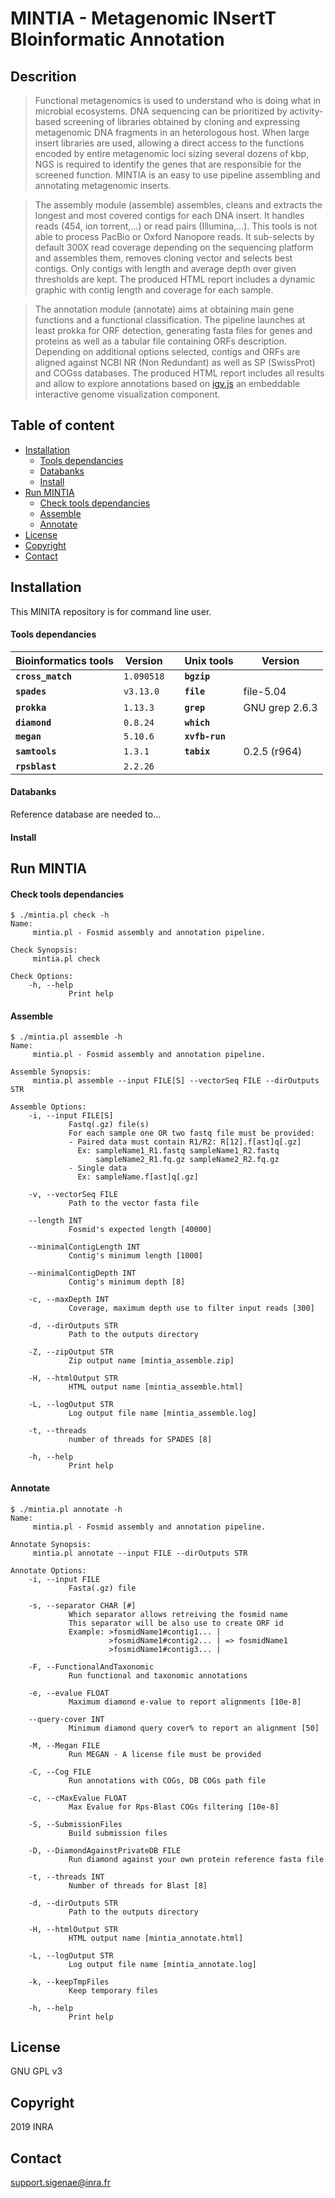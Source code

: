 # MINTIA - Metagenomic INsertT BIoinformatic Annotation

## Descrition
> Functional metagenomics is used to understand who is doing what in microbial ecosystems. DNA sequencing can be prioritized by activity-based screening of libraries obtained by cloning and expressing metagenomic DNA fragments in an heterologous host. When large insert libraries are used, allowing a direct access to the functions encoded by entire metagenomic loci sizing several dozens of kbp, NGS is required to identify the genes that are responsible for the screened function. MINTIA is an easy to use pipeline assembling and annotating metagenomic inserts.

> The assembly module (assemble) assembles, cleans and extracts the longest and most covered contigs for each DNA insert. It handles reads (454, ion torrent,...) or read pairs (Illumina,...). This tools is not able to process PacBio or Oxford Nanopore reads. It sub-selects by default 300X read coverage depending on the sequencing platform and assembles them, removes cloning vector and selects best contigs. Only contigs with length and average depth over given thresholds are kept. The produced HTML report includes a dynamic graphic with contig length and coverage for each sample.

> The annotation module (annotate) aims at obtaining main gene functions and a functional classification. The pipeline launches at least prokka for ORF detection, generating fasta files for genes and proteins as well as a tabular file containing ORFs description. Depending on additional options selected, contigs and ORFs are aligned against NCBI NR (Non Redundant) as well as SP (SwissProt) and COGss databases. The produced HTML report includes all results and allow to explore annotations based on [igv.js](https://github.com/igvteam/igv.js) an embeddable interactive genome visualization component.


## Table of content
- [Installation](#installation)
	- [Tools dependancies](#tools-dependancies)
	- [Databanks](#databanks)
	- [Install](#install)
- [Run MINTIA](#run-mintia)
	- [Check tools dependancies](#check-tools-dependancies)
	- [Assemble](#assemble)
	- [Annotate](#annotate)
- [License](#license)
- [Copyright](#copyright)
- [Contact](#contact)

## Installation
This MINITA repository is for command line user.

#### Tools dependancies

| Bioinformatics tools | Version | | Unix tools | Version |
| ------------- | ------------- | ------------- | ------------- | ------------- |
| **`cross_match`** | `1.090518` | | **`bgzip`** | |
| **`spades`** | `v3.13.0` | | **`file`** | file-5.04 |
| **`prokka`** | `1.13.3` | | **`grep`** | GNU grep 2.6.3 |
| **`diamond`** | `0.8.24` | | **`which`** |  |
| **`megan`** | `5.10.6` | | **`xvfb-run`** | |
| **`samtools`** | `1.3.1` | | **`tabix`** | 0.2.5 (r964) |
| **`rpsblast`** | `2.2.26` | | | |


#### Databanks
Reference database are needed to...

#### Install

## Run MINTIA

#### Check tools dependancies

```
$ ./mintia.pl check -h
Name:
     mintia.pl - Fosmid assembly and annotation pipeline.

Check Synopsis:
     mintia.pl check

Check Options:
    -h, --help
             Print help
```

#### Assemble

```
$ ./mintia.pl assemble -h
Name:
     mintia.pl - Fosmid assembly and annotation pipeline.

Assemble Synopsis:
     mintia.pl assemble --input FILE[S] --vectorSeq FILE --dirOutputs STR

Assemble Options:
    -i, --input FILE[S]
             Fastq(.gz) file(s)
             For each sample one OR two fastq file must be provided:
             - Paired data must contain R1/R2: R[12].f[ast]q[.gz]
               Ex: sampleName1_R1.fastq sampleName1_R2.fastq
                   sampleName2_R1.fq.gz sampleName2_R2.fq.gz
             - Single data
               Ex: sampleName.f[ast]q[.gz]

    -v, --vectorSeq FILE
             Path to the vector fasta file

    --length INT
             Fosmid's expected length [40000]

    --minimalContigLength INT
             Contig's minimum length [1000]

    --minimalContigDepth INT
             Contig's minimum depth [8]

    -c, --maxDepth INT
             Coverage, maximum depth use to filter input reads [300]

    -d, --dirOutputs STR
             Path to the outputs directory

    -Z, --zipOutput STR
             Zip output name [mintia_assemble.zip]

    -H, --htmlOutput STR
             HTML output name [mintia_assemble.html]

    -L, --logOutput STR
             Log output file name [mintia_assemble.log]

    -t, --threads
             number of threads for SPADES [8]

    -h, --help
             Print help
```

#### Annotate

```
$ ./mintia.pl annotate -h
Name:
     mintia.pl - Fosmid assembly and annotation pipeline.

Annotate Synopsis:
     mintia.pl annotate --input FILE --dirOutputs STR

Annotate Options:
    -i, --input FILE
             Fasta(.gz) file

    -s, --separator CHAR [#]
             Which separator allows retreiving the fosmid name
             This separator will be also use to create ORF id
             Example: >fosmidName1#contig1... |
                      >fosmidName1#contig2... | => fosmidName1
                      >fosmidName1#contig3... |

    -F, --FunctionalAndTaxonomic
             Run functional and taxonomic annotations

    -e, --evalue FLOAT
             Maximum diamond e-value to report alignments [10e-8]

    --query-cover INT
             Minimum diamond query cover% to report an alignment [50]

    -M, --Megan FILE
             Run MEGAN - A license file must be provided

    -C, --Cog FILE
             Run annotations with COGs, DB COGs path file

    -c, --cMaxEvalue FLOAT
             Max Evalue for Rps-Blast COGs filtering [10e-8]

    -S, --SubmissionFiles
             Build submission files

    -D, --DiamondAgainstPrivateDB FILE
             Run diamond against your own protein reference fasta file

    -t, --threads INT
             Number of threads for Blast [8]

    -d, --dirOutputs STR
             Path to the outputs directory

    -H, --htmlOutput STR
             HTML output name [mintia_annotate.html]

    -L, --logOutput STR
             Log output file name [mintia_annotate.log]

    -k, --keepTmpFiles
             Keep temporary files

    -h, --help
             Print help
```

## License
GNU GPL v3

## Copyright
2019 INRA

## Contact
support.sigenae@inra.fr
